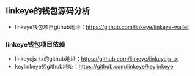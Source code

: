 
## linkeye的钱包源码分析

* linkeye钱包项目github地址：https://github.com/linkeye/linkeye-wallet

### linkeye钱包项目依赖

* linkeyejs-tx的github地址：https://github.com/linkeye/linkeyejs-tx
* keylinkeye的github地址：https://github.com/linkeye/keylinkeye
